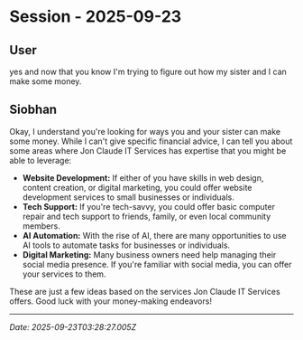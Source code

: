 # Session - 2025-09-23

## User
yes and now that you know I'm trying to figure out how my sister and I can make some money.

## Siobhan
Okay, I understand you're looking for ways you and your sister can make some money. While I can't give specific financial advice, I can tell you about some areas where Jon Claude IT Services has expertise that you might be able to leverage:

*   **Website Development:** If either of you have skills in web design, content creation, or digital marketing, you could offer website development services to small businesses or individuals.
*   **Tech Support:** If you're tech-savvy, you could offer basic computer repair and tech support to friends, family, or even local community members.
*   **AI Automation:** With the rise of AI, there are many opportunities to use AI tools to automate tasks for businesses or individuals.
*   **Digital Marketing:** Many business owners need help managing their social media presence. If you're familiar with social media, you can offer your services to them.

These are just a few ideas based on the services Jon Claude IT Services offers. Good luck with your money-making endeavors!


---
*Date: 2025-09-23T03:28:27.005Z*
